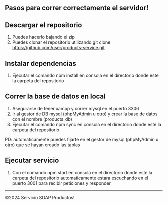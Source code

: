 ## Pasos para correr correctamente el servidor!

## Descargar el repositorio
1. Puedes hacerlo bajando el zip
2. Puedes clonar el repositorio utilizando git clone https://github.com/user/products-service.git

## Instalar dependencias
1. Ejecutar el comando npm install en consola en el directorio donde este la carpeta del repositorio

## Correr la base de datos en local
1. Asegurarse de tener xampp y correr mysql en el puerto 3306
2. Ir al gestor de DB mysql (phpMyAdmin u otro) y crear la base de datos con el nombre (products_db)
3. Ejecutar el comando npm sync en consola en el directorio donde este la carpeta del repositorio

PD: automaticamente puedes fijarte en el gestor de mysql (phpMyAdmin u otro) que se hayan creado las tablas

## Ejecutar servicio
1. Con el comando npm start en consola en el directorio donde este la carpeta del repositorio automaticamente estara escuchando en el puerto 3001 para recibir peticiones y responder


------------------------------
©2024 Servicio SOAP Productos!
